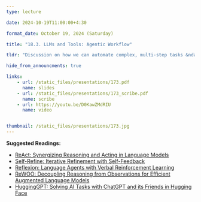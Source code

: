 ```yaml
---
type: lecture

date: 2024-10-19T11:00:00+4:30

format_date: October 19, 2024 (Saturday)

title: "18.3. LLMs and Tools: Agentic Workflow"

tldr: "Discussion on how we can automate complex, multi-step tasks &ndash; developing LLM-based agents."

hide_from_announcments: true

links: 
    - url: /static_files/presentations/173.pdf
      name: slides
    - url: /static_files/presentations/173_scribe.pdf
      name: scribe
    - url: https://youtu.be/D0KawZMdRIU
      name: video


thumbnail: /static_files/presentations/173.jpg
---
```

<!-- Other additional contents using markdown -->
**Suggested Readings:**
- [ReAct: Synergizing Reasoning and Acting in Language Models](https://arxiv.org/pdf/2210.03629)
- [Self-Refine: Iterative Refinement with Self-Feedback](https://arxiv.org/pdf/2303.17651)
- [Reflexion: Language Agents with Verbal Reinforcement Learning](https://arxiv.org/pdf/2303.11366)
- [ReWOO: Decoupling Reasoning from Observations for Efficient Augmented Language Models](https://arxiv.org/pdf/2305.18323)
- [HuggingGPT: Solving AI Tasks with ChatGPT and its Friends in Hugging Face](https://arxiv.org/pdf/2303.17580)
